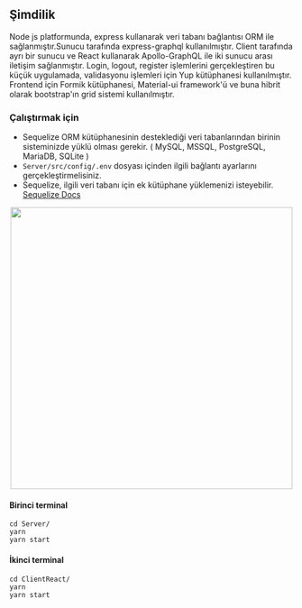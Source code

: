 ## Şimdilik
Node js platformunda, express kullanarak veri tabanı bağlantısı ORM ile sağlanmıştır.Sunucu tarafında express-graphql kullanılmıştır. Client tarafında ayrı bir sunucu ve React kullanarak Apollo-GraphQL ile iki sunucu arası iletişim sağlanmıştır. Login, logout, register işlemlerini gerçekleştiren bu küçük uygulamada, validasyonu işlemleri için Yup kütüphanesi kullanılmıştır. Frontend için Formik kütüphanesi, Material-ui framework'ü ve buna hibrit olarak bootstrap'ın grid sistemi kullanılmıştır.

### Çalıştırmak için
- Sequelize ORM kütüphanesinin desteklediği veri tabanlarından birinin sisteminizde yüklü olması  gerekir. ( MySQL, MSSQL, PostgreSQL, MariaDB, SQLite )
- `Server/src/config/.env` dosyası içinden ilgili bağlantı ayarlarını gerçekleştirmelisiniz.
- Sequelize, ilgili veri tabanı için ek kütüphane yüklemenizi isteyebilir. <a href="http://docs.sequelizejs.com/manual/getting-started.html">Sequelize Docs</a>

<div style="text-align:center">
<a  href="https://asciinema.org/a/trrbyz9xug6G6DoUqAsbmnRQJ" target="_blank">
<img src="https://asciinema.org/a/trrbyz9xug6G6DoUqAsbmnRQJ.svg" width="500"/>
</a>
</div>

#### Birinci terminal
```yarn
cd Server/
yarn
yarn start
```
#### İkinci terminal
```yarn
cd ClientReact/
yarn
yarn start
```
